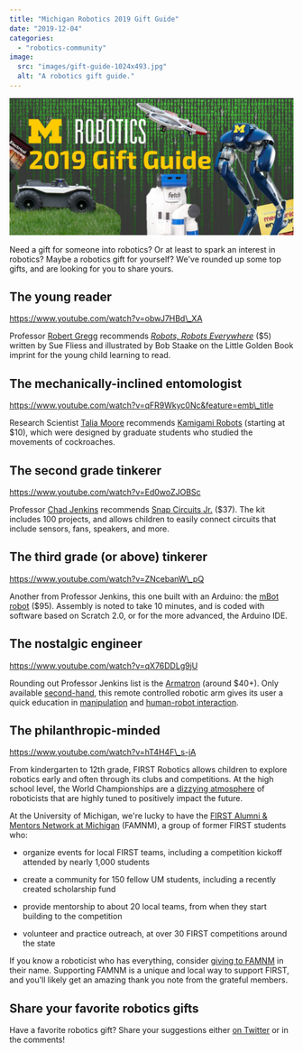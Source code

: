 ```yaml
---
title: "Michigan Robotics 2019 Gift Guide"
date: "2019-12-04"
categories: 
  - "robotics-community"
image: 
  src: "images/gift-guide-1024x493.jpg"
  alt: "A robotics gift guide."
---
```


![2019 Gift Guide](images/gift-guide-1024x493.jpg)

Need a gift for someone into robotics? Or at least to spark an interest in robotics? Maybe a robotics gift for yourself? We've rounded up some top gifts, and are looking for you to share yours.

<!--more-->

## The young reader

https://www.youtube.com/watch?v=obwJ7HBd\_XA

Professor [Robert Gregg](https://2024.robotics.umich.edu/profile/robert-gregg/) recommends _[Robots, Robots Everywhere](https://www.indiebound.org/book/9780449810798)_ ($5) written by Sue Fliess and illustrated by Bob Staake on the Little Golden Book imprint for the young child learning to read.

## The mechanically-inclined entomologist

https://www.youtube.com/watch?v=qFR9Wkyc0Nc&feature=emb\_title

Research Scientist [Talia Moore](https://2024.robotics.umich.edu/profile/talia-moore/) recommends [Kamigami Robots](https://kamigamirobots.com) (starting at $10), which were designed by graduate students who studied the movements of cockroaches.

## The second grade tinkerer

https://www.youtube.com/watch?v=Ed0woZJOBSc

Professor [Chad Jenkins](https://2024.robotics.umich.edu/profile/chad-jenkins/) recommends [Snap Circuits Jr.](https://shop.elenco.com/consumers/brands/snap-circuits.html) ($37). The kit includes 100 projects, and allows children to easily connect circuits that include sensors, fans, speakers, and more.

## The third grade (or above) tinkerer

https://www.youtube.com/watch?v=ZNcebanW\_pQ

Another from Professor Jenkins, this one built with an Arduino: the [mBot robot](https://store.arduino.cc/usa/mbot-v1-1-blue) ($95). Assembly is noted to take 10 minutes, and is coded with software based on Scratch 2.0, or for the more advanced, the Arduino IDE.

## The nostalgic engineer

https://www.youtube.com/watch?v=qX76DDLg9jU

Rounding out Professor Jenkins list is the [Armatron](https://en.wikipedia.org/wiki/Armatron) (around $40+). Only available [second-hand](https://www.ebay.com/b/Armatron/19198/bn_7023250053), this remote controlled robotic arm gives its user a quick education in [manipulation](https://2024.robotics.umich.edu/research/focus-areas/robot-perception-manipulation/) and [human-robot interaction](https://2024.robotics.umich.edu/research/focus-areas/human-robot-interaction/).

## The philanthropic-minded

https://www.youtube.com/watch?v=hT4H4F\_s-jA

From kindergarten to 12th grade, FIRST Robotics allows children to explore robotics early and often through its clubs and competitions. At the high school level, the World Championships are a [dizzying atmosphere](https://twitter.com/UMRobotics/status/1121485384704253952) of roboticists that are highly tuned to positively impact the future.

At the University of Michigan, we're lucky to have the [FIRST Alumni & Mentors Network at Michigan](https://famnm.club) (FAMNM), a group of former FIRST students who:

- organize events for local FIRST teams, including a competition kickoff attended by nearly 1,000 students

- create a community for 150 fellow UM students, including a recently created scholarship fund

- provide mentorship to about 20 local teams, from when they start building to the competition

- volunteer and practice outreach, at over 30 FIRST competitions around the state

If you know a roboticist who has everything, consider [giving to FAMNM](http://giving.umich.edu/give/934852) in their name. Supporting FAMNM is a unique and local way to support FIRST, and you'll likely get an amazing thank you note from the grateful members.

## Share your favorite robotics gifts

Have a favorite robotics gift? Share your suggestions either [on Twitter](https://twitter.com/UMRobotics/status/1202238879106879488) or in the comments!
